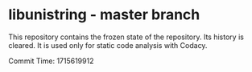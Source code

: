 # libunistring - master branch

This repository contains the frozen state of the repository.
Its history is cleared. It is used only for static code
analysis with Codacy.

Commit Time: 1715619912
